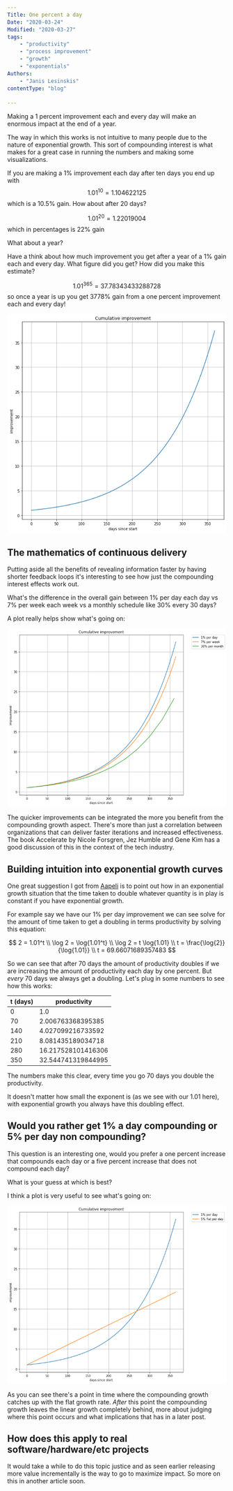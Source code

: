 ```yaml
---
Title: One percent a day
Date: "2020-03-24"
Modified: "2020-03-27"
tags:
    - "productivity"
    - "process improvement"
    - "growth"
    - "exponentials"
Authors:
    - "Janis Lesinskis"
contentType: "blog"

---
```


Making a 1 percent improvement each and every day will make an enormous impact at the end of a year.

The way in which this works is not intuitive to many people due to the nature of exponential growth. This sort of compounding interest is what makes for a great case in running the numbers and making some visualizations.

If you are making a 1% improvement each day after ten days you end up with $$1.01^{10} = 1.104622125$$ which is a 10.5% gain. How about after 20 days?

$$1.01^{20} = 1.22019004 $$ which in percentages is 22% gain

What about a year?

Have a think about how much improvement you get after a year of a 1% gain each and every day. What figure did you get? How did you make this estimate?

$$1.01^{365} = 37.78343433288728$$ so once a year is up you get 3778% gain from a one percent improvement each and every day!

![One percent a day improvement plot](./one_percent_a_day.png)

## The mathematics of continuous delivery

Putting aside all the benefits of revealing information faster by having shorter feedback loops it's interesting to see how just the compounding interest effects work out.

What's the difference in the overall gain between 1% per day each day vs 7% per week each week vs a monthly schedule like 30% every 30 days?

A plot really helps show what's going on:

![One percent a day vs seven percent a week vs thirty percent a month improvement plot](./varying_time_growth_rates.png)

The quicker improvements can be integrated the more you benefit from the compounding growth aspect.
There's more than just a correlation between organizations that can deliver faster iterations and increased effectiveness. The book Accelerate by Nicole Forsgren, Jez Humble and Gene Kim has a good discussion of this in the context of the tech industry.

## Building intuition into exponential growth curves

One great suggestion I got from [Aapeli](/team/aapeli/) is to point out how in an exponential growth situation that the time taken to double whatever quantity is in play is constant if you have exponential growth.

For example say we have our 1% per day improvement we can see solve for the amount of time taken to get a doubling in terms productivity by solving this equation:

$$
2 = 1.01^t  \\
\log 2 = \log{1.01^t} \\
\log 2 = t \log{1.01} \\
t = \frac{\log{2}}{\log{1.01}} \\
t = 69.66071689357483
$$

So we can see that after 70 days the amount of productivity doubles if we are increasing the amount of productivity each day by one percent. But *every* 70 days we always get a doubling. Let's plug in some numbers to see how this works:

t (days)| productivity
--------|-------------
0       |  1.0
70      |  2.006763368395385
140     |  4.027099216733592
210     |  8.081435189034718
280     |  16.217528101416306
350     |  32.544741319844995 

The numbers make this clear, every time you go 70 days you double the productivity.

It doesn't matter how small the exponent is (as we see with our 1.01 here), with exponential growth you always have this doubling effect.

## Would you rather get 1% a day compounding or 5% per day non compounding?

This question is an interesting one, would you prefer a one percent increase that compounds each day or a five percent increase that does not compound each day?

What is your guess at which is best?

I think a plot is very useful to see what's going on:

![One percent a day compounding growth vs 5 percent a day flat growth](./interest_5_flat_vs_1_compounding.png)

As you can see there's a point in time where the compounding growth catches up with the flat growth rate. *After* this point the compounding growth leaves the linear growth completely behind, more about judging where this point occurs and what implications that has in a later post.

## How does this apply to real software/hardware/etc projects

It would take a while to do this topic justice and as seen earlier releasing more value incrementally is the way to go to maximize impact. So more on this in another article soon.